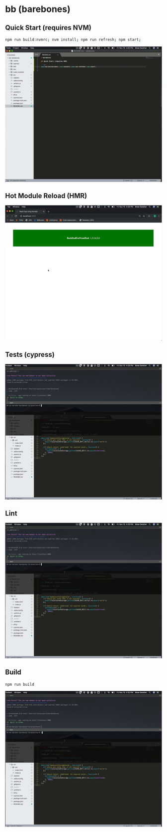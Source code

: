 # bb (barebones)

## Quick Start (requires NVM)

```sh
npm run build:nvmrc; nvm install; npm run refresh; npm start;
```

![quick-start](doc/quick-start.gif)

## Hot Module Reload (HMR)

![hmr](doc/hmr.gif)

## Tests (cypress)

![cypress](doc/cypress.gif)

## Lint

![lint](doc/lint.gif)

## Build

```sh
npm run build
```

![build](doc/build.gif)
